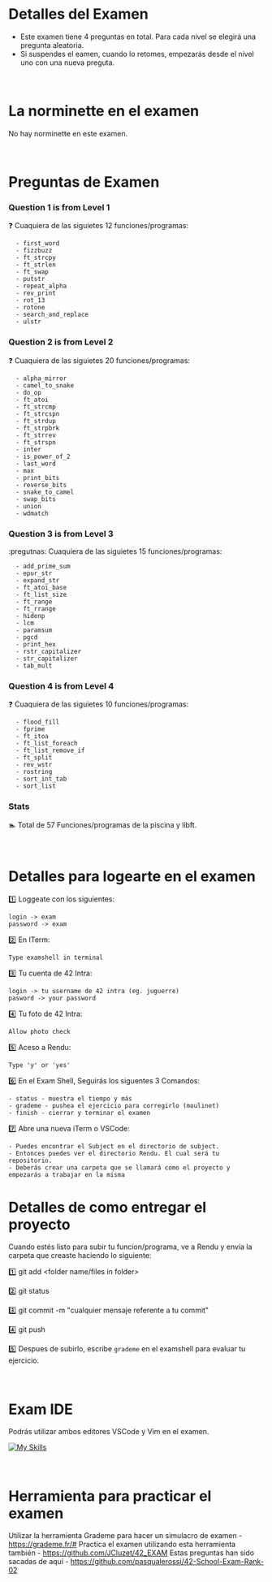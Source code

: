 # Detalles del Examen

- Este examen tiene 4 preguntas en total. Para cada nivel se elegirá una pregunta aleatoria. 
- Si suspendes el eamen, cuando lo retomes, empezarás desde el nivel uno con una nueva preguta.

<br>

# La norminette en el examen

No hay norminette en este examen.

<br>

# Preguntas de Examen

### Question 1 is from Level 1
:question: Cuaquiera de las siguietes 12 funciones/programas:
```
  - first_word
  - fizzbuzz
  - ft_strcpy
  - ft_strlen
  - ft_swap
  - putstr
  - repeat_alpha
  - rev_print
  - rot_13
  - rotone
  - search_and_replace
  - ulstr
```
### Question 2 is from Level 2
:question: Cuaquiera de las siguietes 20 funciones/programas:
```
  - alpha_mirror
  - camel_to_snake
  - do_op
  - ft_atoi
  - ft_strcmp
  - ft_strcspn
  - ft_strdup
  - ft_strpbrk
  - ft_strrev
  - ft_strspn
  - inter
  - is_power_of_2
  - last_word
  - max
  - print_bits
  - reverse_bits
  - snake_to_camel
  - swap_bits
  - union
  - wdmatch 
```
### Question 3 is from Level 3
:pregutnas: Cuaquiera de las siguietes 15 funciones/programas:
```
  - add_prime_sum
  - epur_str
  - expand_str
  - ft_atoi_base
  - ft_list_size
  - ft_range
  - ft_rrange
  - hidenp
  - lcm
  - paramsum
  - pgcd
  - print_hex
  - rstr_capitalizer
  - str_capitalizer
  - tab_mult 
```
### Question 4 is from Level 4
:question: Cuaquiera de las siguietes 10 funciones/programas:
```
  - flood_fill
  - fprime
  - ft_itoa
  - ft_list_foreach
  - ft_list_remove_if
  - ft_split
  - rev_wstr
  - rostring
  - sort_int_tab
  - sort_list
```

### Stats
:swimmer: Total de 57 Funciones/programas de la piscina y libft.

<br>

# Detalles para logearte en el examen
:one: Loggeate con los siguientes:
```
login -> exam
password -> exam
```
:two: En ITerm:
```
Type examshell in terminal
```
:three: Tu cuenta de 42 Intra:
```
login -> tu username de 42 intra (eg. juguerre)
pasword -> your password
```
:four: Tu foto de 42 Intra:
```
Allow photo check
```
:five: Aceso a Rendu:
```
Type 'y' or 'yes'
```
:six: En el Exam Shell, Seguirás los siguentes 3 Comandos:
```
- status - muestra el tiempo y más
- grademe - pushea el ejercicio para corregirlo (moulinet)
- finish - cierrar y terminar el examen
```
:seven: Abre una nueva iTerm o VSCode:
```
- Puedes encontrar el Subject en el directorio de subject.
- Entonces puedes ver el directorio Rendu. El cual será tu repositorio.
- Deberás crear una carpeta que se llamará como el proyecto y empezarás a trabajar en la misma
```
# Detalles de como entregar el proyecto

Cuando estés listo para subir tu funcion/programa, ve a Rendu y envía la carpeta que creaste haciendo lo siguiente:

:one: git add <folder name/files in folder>

:two: git status

:three: git commit -m "cualquier mensaje referente a tu commit"

:four: git push

:five: Despues de subirlo, escribe `grademe` en el examshell para evaluar tu ejercicio. 

<br>

# Exam IDE

Podrás utilizar ambos editores VSCode y Vim en el examen.

[![My Skills](https://skillicons.dev/icons?i=vscode,vim)](https://skillicons.dev)

<br>

# Herramienta para practicar el examen

Utilizar la herramienta Grademe para hacer un simulacro de examen - https://grademe.fr/#
Practica el examen utilizando esta herramienta también - https://github.com/JCluzet/42_EXAM
Estas preguntas han sido sacadas de aquí - https://github.com/pasqualerossi/42-School-Exam-Rank-02
